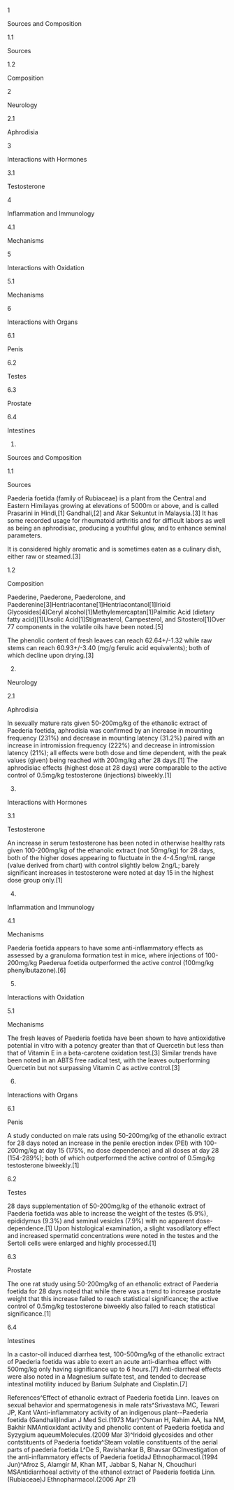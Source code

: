 1

Sources and Composition

1.1

Sources

1.2

Composition

2

Neurology

2.1

Aphrodisia

3

Interactions with Hormones

3.1

Testosterone

4

Inflammation and Immunology

4.1

Mechanisms

5

Interactions with Oxidation

5.1

Mechanisms

6

Interactions with Organs

6.1

Penis

6.2

Testes

6.3

Prostate

6.4

Intestines

1.

Sources and Composition

1.1

Sources

Paederia foetida (family of Rubiaceae) is a plant from the Central and Eastern Himilayas growing at elevations of 5000m or above, and is called Prasarini in Hindi,[1] Gandhali,[2] and Akar Sekuntut in Malaysia.[3] It has some recorded usage for rheumatoid arthritis and for difficult labors as well as being an aphrodisiac, producing a youthful glow, and to enhance seminal parameters.

It is considered highly aromatic and is sometimes eaten as a culinary dish, either raw or steamed.[3]

1.2

Composition

Paederine, Paederone, Paederolone, and Paederenine[3]Hentriacontane[1]Hentriacontanol[1]Irioid Glycosides[4]Ceryl alcohol[1]Methylemercaptan[1]Palmitic Acid (dietary fatty acid)[1]Ursolic Acid[1]Stigmasterol, Campesterol, and Sitosterol[1]Over 77 components in the volatile oils have been noted.[5]

The phenolic content of fresh leaves can reach 62.64+/-1.32 while raw stems can reach 60.93+/-3.40 (mg/g ferulic acid equivalents); both of which decline upon drying.[3]

2.

Neurology

2.1

Aphrodisia

In sexually mature rats given 50-200mg/kg of the ethanolic extract of Paederia foetida, aphrodisia was confirmed by an increase in mounting frequency (231%) and decrease in mounting latency (31.2%) paired with an increase in intromission frequency (222%) and decrease in intromission latency (21%); all effects were both dose and time dependent, with the peak values (given) being reached with 200mg/kg after 28 days.[1] The aphrodisiac effects (highest dose at 28 days) were comparable to the active control of 0.5mg/kg testosterone (injections) biweekly.[1]

3.

Interactions with Hormones

3.1

Testosterone

An increase in serum testosterone has been noted in otherwise healthy rats given 100-200mg/kg of the ethanolic extract (not 50mg/kg) for 28 days, both of the higher doses appearing to fluctuate in the 4-4.5ng/mL range (value derived from chart) with control slightly below 2ng/L; barely significant increases in testosterone were noted at day 15 in the highest dose group only.[1]

4.

Inflammation and Immunology

4.1

Mechanisms

Paederia foetida appears to have some anti-inflammatory effects as assessed by a granuloma formation test in mice, where injections of 100-200mg/kg Paederua foetida outperformed the active control (100mg/kg phenylbutazone).[6]

5.

Interactions with Oxidation

5.1

Mechanisms

The fresh leaves of Paederia foetida have been shown to have antioxidative potential in vitro with a potency greater than that of Quercetin but less than that of Vitamin E in a beta-carotene oxidation test.[3] Similar trends have been noted in an ABTS free radical test, with the leaves outperforming Quercetin but not surpassing Vitamin C as active control.[3]

6.

Interactions with Organs

6.1

Penis

A study conducted on male rats using 50-200mg/kg of the ethanolic extract for 28 days noted an increase in the penile erection index (PEI) with 100-200mg/kg at day 15 (175%, no dose dependence) and all doses at day 28 (154-289%); both of which outperformed the active control of 0.5mg/kg testosterone biweekly.[1]

6.2

Testes

28 days supplementation of 50-200mg/kg of the ethanolic extract of Paederia foetida was able to increase the weight of the testes (5.9%), epididymus (9.3%) and seminal vesicles (7.9%) with no apparent dose-dependence.[1] Upon histological examination, a slight vasodilatory effect and increased spermatid concentrations were noted in the testes and the Sertoli cells were enlarged and highly processed.[1]

6.3

Prostate

The one rat study using 50-200mg/kg of an ethanolic extract of Paederia foetida for 28 days noted that while there was a trend to increase prostate weight that this increase failed to reach statistical significance; the active control of 0.5mg/kg testosterone biweekly also failed to reach statistical significance.[1]

6.4

Intestines

In a castor-oil induced diarrhea test, 100-500mg/kg of the ethanolic extract of Paederia foetida was able to exert an acute anti-diarrhea effect with 500mg/kg only having significance up to 6 hours.[7] Anti-diarrheal effects were also noted in a Magnesium sulfate test, and tended to decrease intestinal motility induced by Barium Sulphate and Cisplatin.[7]

References^Effect of ethanolic extract of Paederia foetida Linn. leaves on sexual behavior and spermatogenesis in male rats^Srivastava MC, Tewari JP, Kant VAnti-inflammatory activity of an indigenous plant--Paederia foetida (Gandhali)Indian J Med Sci.(1973 Mar)^Osman H, Rahim AA, Isa NM, Bakhir NMAntioxidant activity and phenolic content of Paederia foetida and Syzygium aqueumMolecules.(2009 Mar 3)^Iridoid glycosides and other contstituents of Paederia foetida^Steam volatile constituents of the aerial parts of paederia foetida L^De S, Ravishankar B, Bhavsar GCInvestigation of the anti-inflammatory effects of Paederia foetidaJ Ethnopharmacol.(1994 Jun)^Afroz S, Alamgir M, Khan MT, Jabbar S, Nahar N, Choudhuri MSAntidiarrhoeal activity of the ethanol extract of Paederia foetida Linn. (Rubiaceae)J Ethnopharmacol.(2006 Apr 21)